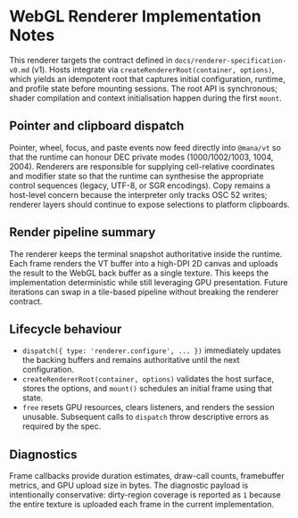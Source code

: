# WebGL Renderer Implementation Notes

This renderer targets the contract defined in `docs/renderer-specification-v0.md` (v1). Hosts integrate via `createRendererRoot(container, options)`, which yields an idempotent root that captures initial configuration, runtime, and profile state before mounting sessions. The root API is synchronous; shader compilation and context initialisation happen during the first `mount`.

## Pointer and clipboard dispatch

Pointer, wheel, focus, and paste events now feed directly into `@mana/vt` so that the runtime can honour DEC private modes (1000/1002/1003, 1004, 2004). Renderers are responsible for supplying cell-relative coordinates and modifier state so that the runtime can synthesise the appropriate control sequences (legacy, UTF-8, or SGR encodings). Copy remains a host-level concern because the interpreter only tracks OSC 52 writes; renderer layers should continue to expose selections to platform clipboards.

## Render pipeline summary

The renderer keeps the terminal snapshot authoritative inside the runtime. Each frame renders the VT buffer into a high-DPI 2D canvas and uploads the result to the WebGL back buffer as a single texture. This keeps the implementation deterministic while still leveraging GPU presentation. Future iterations can swap in a tile-based pipeline without breaking the renderer contract.

## Lifecycle behaviour

- `dispatch({ type: 'renderer.configure', ... })` immediately updates the backing buffers and remains authoritative until the next configuration.
- `createRendererRoot(container, options)` validates the host surface, stores the options, and `mount()` schedules an initial frame using that state.
- `free` resets GPU resources, clears listeners, and renders the session unusable. Subsequent calls to `dispatch` throw descriptive errors as required by the spec.

## Diagnostics

Frame callbacks provide duration estimates, draw-call counts, framebuffer metrics, and GPU upload size in bytes. The diagnostic payload is intentionally conservative: dirty-region coverage is reported as `1` because the entire texture is uploaded each frame in the current implementation.

